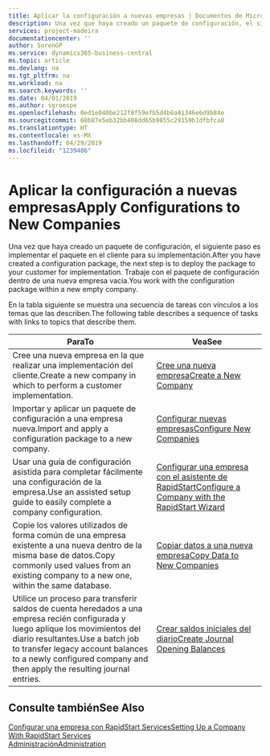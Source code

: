 ```yaml
---
title: Aplicar la configuración a nuevas empresas | Documentos de Microsoft
description: Una vez que haya creado un paquete de configuración, el siguiente paso es implementar el paquete en el cliente para su implementación. Use la configuración con una nueva empresa vacía.
services: project-madeira
documentationcenter: ''
author: SorenGP
ms.service: dynamics365-business-central
ms.topic: article
ms.devlang: na
ms.tgt_pltfrm: na
ms.workload: na
ms.search.keywords: ''
ms.date: 04/01/2019
ms.author: sgroespe
ms.openlocfilehash: 0ed1e040be212f8f59efb5d4b6a41346e6d9b84e
ms.sourcegitcommit: 60b87e5eb32bb408dd65b9855c29159b1dfbfca8
ms.translationtype: HT
ms.contentlocale: es-MX
ms.lasthandoff: 04/29/2019
ms.locfileid: "1239486"
---
```

# <a name="apply-configurations-to-new-companies"></a><span data-ttu-id="626a1-104">Aplicar la configuración a nuevas empresas</span><span class="sxs-lookup"><span data-stu-id="626a1-104">Apply Configurations to New Companies</span></span>
<span data-ttu-id="626a1-105">Una vez que haya creado un paquete de configuración, el siguiente paso es implementar el paquete en el cliente para su implementación.</span><span class="sxs-lookup"><span data-stu-id="626a1-105">After you have created a configuration package, the next step is to deploy the package to your customer for implementation.</span></span> <span data-ttu-id="626a1-106">Trabaje con el paquete de configuración dentro de una nueva empresa vacía.</span><span class="sxs-lookup"><span data-stu-id="626a1-106">You work with the configuration package within a new empty company.</span></span>  

 <span data-ttu-id="626a1-107">En la tabla siguiente se muestra una secuencia de tareas con vínculos a los temas que las describen.</span><span class="sxs-lookup"><span data-stu-id="626a1-107">The following table describes a sequence of tasks with links to topics that describe them.</span></span>

|<span data-ttu-id="626a1-108">**Para**</span><span class="sxs-lookup"><span data-stu-id="626a1-108">**To**</span></span>|<span data-ttu-id="626a1-109">**Vea**</span><span class="sxs-lookup"><span data-stu-id="626a1-109">**See**</span></span>|  
|------------|-------------|  
|<span data-ttu-id="626a1-110">Cree una nueva empresa en la que realizar una implementación del cliente.</span><span class="sxs-lookup"><span data-stu-id="626a1-110">Create a new company in which to perform a customer implementation.</span></span>|[<span data-ttu-id="626a1-111">Cree una nueva empresa</span><span class="sxs-lookup"><span data-stu-id="626a1-111">Create a New Company</span></span>](admin-how-to-create-a-new-company.md)|  
|<span data-ttu-id="626a1-112">Importar y aplicar un paquete de configuración a una empresa nueva.</span><span class="sxs-lookup"><span data-stu-id="626a1-112">Import and apply a configuration package to a new company.</span></span>|[<span data-ttu-id="626a1-113">Configurar nuevas empresas</span><span class="sxs-lookup"><span data-stu-id="626a1-113">Configure New Companies</span></span>](admin-how-to-configure-new-companies.md)|  
|<span data-ttu-id="626a1-114">Usar una guía de configuración asistida para completar fácilmente una configuración de la empresa.</span><span class="sxs-lookup"><span data-stu-id="626a1-114">Use an assisted setup guide to easily complete a company configuration.</span></span>|[<span data-ttu-id="626a1-115">Configurar una empresa con el asistente de RapidStart</span><span class="sxs-lookup"><span data-stu-id="626a1-115">Configure a Company with the RapidStart Wizard</span></span>](admin-how-to-configure-a-company-with-the-rapidstart-wizard.md)|
|<span data-ttu-id="626a1-116">Copie los valores utilizados de forma común de una empresa existente a una nueva dentro de la misma base de datos.</span><span class="sxs-lookup"><span data-stu-id="626a1-116">Copy commonly used values from an existing company to a new one, within the same database.</span></span>|[<span data-ttu-id="626a1-117">Copiar datos a una nueva empresa</span><span class="sxs-lookup"><span data-stu-id="626a1-117">Copy Data to New Companies</span></span>](admin-how-to-copy-data-to-new-companies.md)|  
|<span data-ttu-id="626a1-118">Utilice un proceso para transferir saldos de cuenta heredados a una empresa recién configurada y luego aplique los movimientos del diario resultantes.</span><span class="sxs-lookup"><span data-stu-id="626a1-118">Use a batch job to transfer legacy account balances to a newly configured company and then apply the resulting journal entries.</span></span>|[<span data-ttu-id="626a1-119">Crear saldos iniciales del diario</span><span class="sxs-lookup"><span data-stu-id="626a1-119">Create Journal Opening Balances</span></span>](admin-how-to-create-journal-opening-balances.md)|  

## <a name="see-also"></a><span data-ttu-id="626a1-120">Consulte también</span><span class="sxs-lookup"><span data-stu-id="626a1-120">See Also</span></span>  
[<span data-ttu-id="626a1-121">Configurar una empresa con RapidStart Services</span><span class="sxs-lookup"><span data-stu-id="626a1-121">Setting Up a Company With RapidStart Services</span></span>](admin-set-up-a-company-with-rapidstart.md)  
[<span data-ttu-id="626a1-122">Administración</span><span class="sxs-lookup"><span data-stu-id="626a1-122">Administration</span></span>](admin-setup-and-administration.md)
